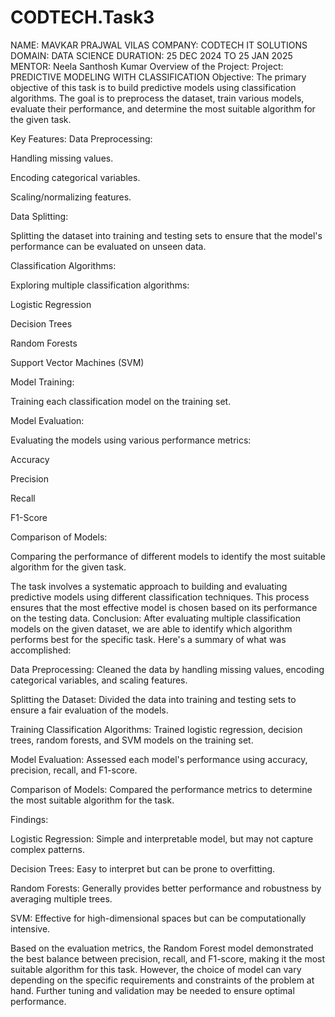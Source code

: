 # CODTECH.Task3
NAME: MAVKAR PRAJWAL VILAS
COMPANY: CODTECH IT SOLUTIONS
DOMAIN: DATA SCIENCE
DURATION: 25 DEC 2024 TO 25 JAN 2025
MENTOR:  Neela Santhosh Kumar
Overview of the Project:
Project: PREDICTIVE MODELING WITH CLASSIFICATION
Objective:
The primary objective of this task is to build predictive models using classification algorithms. The goal is to preprocess the dataset, train various models, evaluate their performance, and determine the most suitable algorithm for the given task.

Key Features:
Data Preprocessing:

Handling missing values.

Encoding categorical variables.

Scaling/normalizing features.

Data Splitting:

Splitting the dataset into training and testing sets to ensure that the model's performance can be evaluated on unseen data.

Classification Algorithms:

Exploring multiple classification algorithms:

Logistic Regression

Decision Trees

Random Forests

Support Vector Machines (SVM)

Model Training:

Training each classification model on the training set.

Model Evaluation:

Evaluating the models using various performance metrics:

Accuracy

Precision

Recall

F1-Score

Comparison of Models:

Comparing the performance of different models to identify the most suitable algorithm for the given task.

The task involves a systematic approach to building and evaluating predictive models using different classification techniques. This process ensures that the most effective model is chosen based on its performance on the testing data.
Conclusion:
After evaluating multiple classification models on the given dataset, we are able to identify which algorithm performs best for the specific task. Here's a summary of what was accomplished:

Data Preprocessing: Cleaned the data by handling missing values, encoding categorical variables, and scaling features.

Splitting the Dataset: Divided the data into training and testing sets to ensure a fair evaluation of the models.

Training Classification Algorithms: Trained logistic regression, decision trees, random forests, and SVM models on the training set.

Model Evaluation: Assessed each model's performance using accuracy, precision, recall, and F1-score.

Comparison of Models: Compared the performance metrics to determine the most suitable algorithm for the task.

Findings:

Logistic Regression: Simple and interpretable model, but may not capture complex patterns.

Decision Trees: Easy to interpret but can be prone to overfitting.

Random Forests: Generally provides better performance and robustness by averaging multiple trees.

SVM: Effective for high-dimensional spaces but can be computationally intensive.

Based on the evaluation metrics, the Random Forest model demonstrated the best balance between precision, recall, and F1-score, making it the most suitable algorithm for this task. However, the choice of model can vary depending on the specific requirements and constraints of the problem at hand. Further tuning and validation may be needed to ensure optimal performance.

